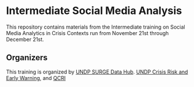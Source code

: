 # Intermediate Social Media Analysis

This repository contains materials from the Intermediate training on Social Media Analytics in Crisis Contexts run from November 21st through December 21st.  

## Organizers

This training is organized by [UNDP SURGE Data Hub](link). [UNDP Crisis Risk and Early Warning](link), and [QCRI](link) 

